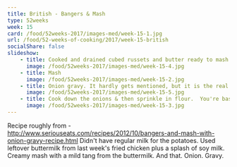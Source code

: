 ```yaml
---
title: British - Bangers & Mash
type: 52weeks
week: 15
card: /food/52weeks-2017/images-med/week-15-1.jpg
url: /food/52-weeks-of-cooking/2017/week-15-british
socialShare: false
slideshow:
    - title: Cooked and drained cubed russets and butter ready to mash.
      image: /food/52weeks-2017/images-med/week-15-4.jpg
    - title: Mash
      image: /food/52weeks-2017/images-med/week-15-2.jpg
    - title: Onion gravy. It hardly gets mentioned, but it is the real star of this dish.  Start with sliced onion, butter, and a bay leaf.
      image: /food/52weeks-2017/images-med/week-15-5.jpg
    - title: Cook down the onions & then sprinkle in flour.  You're basically just making an onion roux.  Add some stock and you've got your gravy.
      image: /food/52weeks-2017/images-med/week-15-3.jpg
---
```

Recipe roughly from - http://www.seriouseats.com/recipes/2012/10/bangers-and-mash-with-onion-gravy-recipe.html
Didn't have regular milk for the potatoes.  Used leftover buttermilk from last week's fried chicken plus a splash of soy milk.  Creamy mash with a mild tang from the  buttermilk.  And that. Onion. Gravy.
